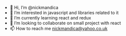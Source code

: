 - 👋 Hi, I’m @nickmandica
- 👀 I’m interested in javascript and libraries related to it
- 🌱 I’m currently learning react and redux
- 💞️ I’m looking to collaborate on small project with react
- 📫 How to reach me nickmandica@yahoo.co.uk

<!---
nickmandica/nickmandica is a ✨ special ✨ repository because its `README.md` (this file) appears on your GitHub profile.
You can click the Preview link to take a look at your changes.
--->
